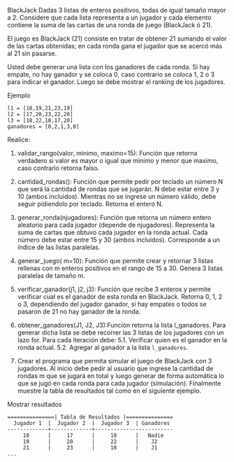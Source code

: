 BlackJack
Dadas 3 listas de enteros positivos, todas de igual tamaño mayor a 2. Considere que cada lista representa a un jugador y cada elemento contiene la suma de las cartas de una ronda de juego (BlackJack ó 21).

El juego es BlackJack (21) consiste en tratar de obtener 21 sumando el valor de las cartas obtenidas; en cada ronda gana el jugador que se acercó más al 21 sin pasarse.

Usted debe generar una lista con los ganadores de cada ronda. Si hay empate, no hay ganador y se coloca 0, caso contrario se coloca 1, 2 o 3 para indicar el ganador. Luego se debe mostrar el ranking de los jugadores.

Ejemplo
```
l1 = [18,19,21,23,19]
l2 = [17,20,23,22,20]
l3 = [18,22,18,17,20]
ganadores = [0,2,1,3,0]
```
Realice:
1. validar_rango(valor, minimo, maximo=15): Función que retorna verdadero si valor es mayor o igual que minimo y menor que maximo, caso contrario retorna falso.

2. cantidad_rondas(): Función que permite pedir por teclado un número N que será la cantidad de rondas que se jugarán. N debe estar entre 3 y 10 (ambos incluidos). Mientras no se ingrese un número válido, debe seguir pidiendolo por teclado. Retorna el entero N.

3. generar_ronda(njugadores): Función que retorna un número entero aleatorio para cada jugador (depende de njugadores). Representa la suma de cartas que obtuvo cada jugador en la ronda actual. Cada número debe estar entre 15 y 30 (ambos incluidos). Corresponde a un índice de las listas paralelas.

4. generar_juego( m=10): Función que permite crear y retornar 3 listas rellenas con m enteros positivos en el rango de 15 a 30. Genera 3 listas paralelas de tamaño m.

5. verificar_ganador(j1, j2, j3): Función que recibe 3 enteros y permite verificar cual es el ganador de esta ronda en BlackJack. Retorna 0, 1, 2 o 3, dependiendo del jugador ganador, si hay empates o todos se pasaron de 21 no hay ganador de la ronda.

6. obtener_ganadores(J1, J2, J3):Función retorna la lista l_ganadores. Para generar dicha lista se debe recorrer las 3 listas de los jugadores con un lazo for. Para cada iteración debe:
5.1. Verificar quien es el ganador en la ronda actual.
5.2. Agregar al ganador a la lista ```l_ganadores```.

7. Crear el programa que permita simular el juego de BlackJack con 3 jugadores. Al inicio debe pedir al usuario que ingrese la cantidad de rondas m que se jugará en total y luego generar de forma automática lo que se jugó en cada ronda para cada jugador (simulación). Finalmente muestre la tabla de resultados tal como en el siguiente ejemplo.

Mostrar resultados
```
===============| Tabla de Resultados |===============
  Jugador 1  |  Jugador 2  |  Jugador 3  | Ganadores
-------------+-------------+-------------------------
     18      |     17      |     18      |   Nadie
     19      |     20      |     22      |    J2
     21      |     23      |     18      |    J1
...
```